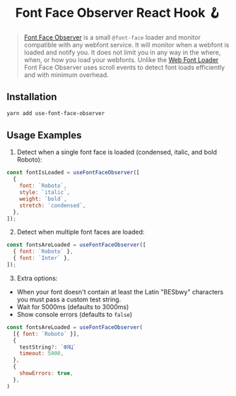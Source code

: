 <h1 align="center">Font Face Observer React Hook 🪝</h1>

> [Font Face Observer](https://github.com/bramstein/fontfaceobserver) is a small
> `@font-face` loader and monitor compatible with any webfont service. It will
> monitor when a webfont is loaded and notify you. It does not limit you in any
> way in the where, when, or how you load your webfonts. Unlike the
> [Web Font Loader](https://github.com/typekit/webfontloader) Font Face Observer
> uses scroll events to detect font loads efficiently and with minimum overhead.

## Installation

```sh
yarn add use-font-face-observer
```

## Usage Examples

1. Detect when a single font face is loaded (condensed, italic, and bold
   Roboto):

```js
const fontIsLoaded = useFontFaceObserver([
  {
    font: `Roboto`,
    style: `italic`,
    weight: `bold`,
    stretch: `condensed`,
  },
]);
```

2. Detect when multiple font faces are loaded:

```js
const fontsAreLoaded = useFontFaceObserver([
  { font: `Roboto` },
  { font: `Inter` },
]);
```

3. Extra options:

- When your font doesn't contain at least the Latin "BESbwy" characters you must
  pass a custom test string.
- Wait for 5000ms (defaults to 3000ms)
- Show console errors (defaults to `false`)

```js
const fontsAreLoaded = useFontFaceObserver(
  [{ font: `Roboto` }],
  {
    testString?: `ФЯЦ`
    timeout: 5000,
  },
  {
    showErrors: true,
  },
)
```
